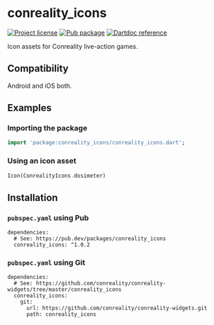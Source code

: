 conreality_icons
================

[![Project license](https://img.shields.io/badge/license-Public%20Domain-blue.svg)](https://unlicense.org)
[![Pub package](https://img.shields.io/pub/v/conreality_icons.svg)](https://pub.dev/packages/conreality_icons)
[![Dartdoc reference](https://img.shields.io/badge/dartdoc-reference-blue.svg)](https://pub.dev/documentation/conreality_icons/latest/)

Icon assets for Conreality live-action games.

Compatibility
-------------

Android and iOS both.

Examples
--------

### Importing the package

```dart
import 'package:conreality_icons/conreality_icons.dart';
```

### Using an icon asset

```dart
Icon(ConrealityIcons.dosimeter)
```

Installation
------------

### `pubspec.yaml` using Pub

    dependencies:
      # See: https://pub.dev/packages/conreality_icons
      conreality_icons: ^1.0.2

### `pubspec.yaml` using Git

    dependencies:
      # See: https://github.com/conreality/conreality-widgets/tree/master/conreality_icons
      conreality_icons:
        git:
          url: https://github.com/conreality/conreality-widgets.git
          path: conreality_icons
